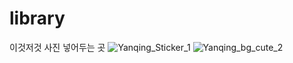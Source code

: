 # library
이것저것 사진 넣어두는 곳
![Yanqing_Sticker_1](https://github.com/myyonop/library/assets/133940916/058119be-e504-47e0-85e1-839f2fc74eb4)
![Yanqing_bg_cute_2](https://github.com/myyonop/library/assets/133940916/294ae8e5-19a0-43f1-b64e-9e7886eabb0d)
